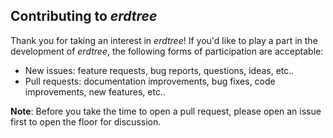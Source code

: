 ## Contributing to *erdtree*

Thank you for taking an interest in *erdtree*! If you'd like to play a part in the development of *erdtree*, the following forms of participation are acceptable:
  * New issues: feature requests, bug reports, questions, ideas, etc..
  * Pull requests: documentation improvements, bug fixes, code improvements, new features, etc..

**Note**: Before you take the time to open a pull request, please open an issue first to open the floor for discussion.

